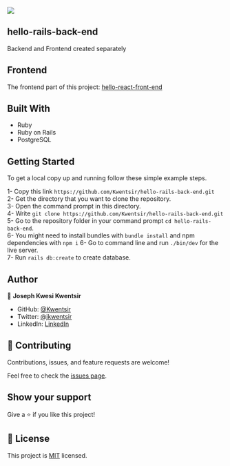 ![](https://img.shields.io/badge/Microverse-blueviolet)
## hello-rails-back-end
Backend and Frontend created separately
## Frontend
The frontend part of this project: [hello-react-front-end](https://github.com/Kwentsir/hello-react-front-end)

## Built With

- Ruby
- Ruby on Rails
- PostgreSQL

## Getting Started

To get a local copy up and running follow these simple example steps.

1- Copy this link `https://github.com/Kwentsir/hello-rails-back-end.git` <br>
2- Get the directory that you want to clone the repository. <br>
3- Open the command prompt in this directory. <br>
4- Write `git clone https://github.com/Kwentsir/hello-rails-back-end.git` <br>
5- Go to the repository folder in your command prompt `cd hello-rails-back-end`. <br>
6- You might need to install bundles with `bundle install` and npm dependencies with `npm i`
6- Go to command line and run `./bin/dev` for the live server. <br>
7- Run `rails db:create` to create database.

## Author

👤 **Joseph Kwesi Kwentsir**

- GitHub: [@Kwentsir](https://github.com/Kwentsir/)
- Twitter: [@jkwentsir](https://twitter.com/jkwentsir)
- LinkedIn: [LinkedIn](https://www.linkedin.com/in/josephkwentsir/)

## 🤝 Contributing

Contributions, issues, and feature requests are welcome!

Feel free to check the [issues page](../../issues/).

## Show your support

Give a ⭐️ if you like this project!

## 📝 License

This project is [MIT](./MIT.md) licensed.